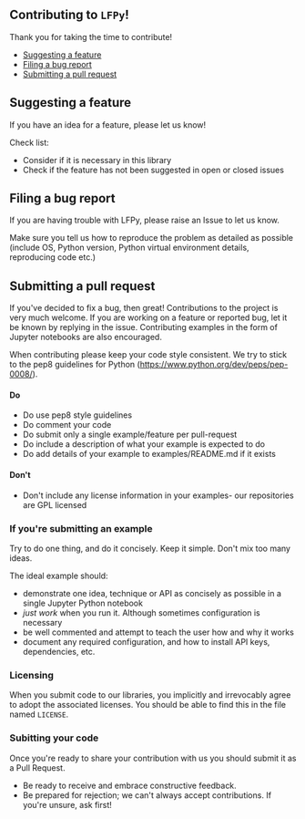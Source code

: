## Contributing to `LFPy`!

Thank you for taking the time to contribute!

* [Suggesting a feature](#suggesting-a-feature)
* [Filing a bug report](#filing-a-bug-report)
* [Submitting a pull request](#submitting-a-pull-request)

## Suggesting a feature

If you have an idea for a feature, please let us know!

Check list:

* Consider if it is necessary in this library
* Check if the feature has not been suggested in open or closed issues

## Filing a bug report

If you are having trouble with LFPy, please raise an Issue to let us know.

Make sure you tell us how to reproduce the problem as detailed as possible (include OS, Python version, Python virtual environment details, reproducing code etc.)

## Submitting a pull request

If you've decided to fix a bug, then great! Contributions to the project is very much welcome.
If you are working on a feature or reported bug, let it be known by replying in the issue.
Contributing examples in the form of Jupyter notebooks are also encouraged.

When contributing please keep your code style consistent.
We try to stick to the pep8 guidelines for Python (https://www.python.org/dev/peps/pep-0008/).

#### Do

* Do use pep8 style guidelines
* Do comment your code
* Do submit only a single example/feature per pull-request
* Do include a description of what your example is expected to do
* Do add details of your example to examples/README.md if it exists

#### Don't

* Don't include any license information in your examples- our repositories are GPL licensed

### If you're submitting an example

Try to do one thing, and do it concisely. Keep it simple. Don't mix too many ideas.

The ideal example should:

* demonstrate one idea, technique or API as concisely as possible in a single Jupyter Python notebook
* *just work* when you run it. Although sometimes configuration is necessary
* be well commented and attempt to teach the user how and why it works
* document any required configuration, and how to install API keys, dependencies, etc.

### Licensing

When you submit code to our libraries, you implicitly and irrevocably agree to adopt the associated licenses. You should be able to find this in the file named `LICENSE`.

### Subitting your code

Once you're ready to share your contribution with us you should submit it as a Pull Request.

* Be ready to receive and embrace constructive feedback.
* Be prepared for rejection; we can't always accept contributions. If you're unsure, ask first!
